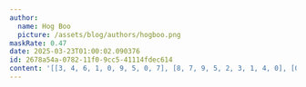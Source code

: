 ```yaml
---
author:
  name: Hog Boo
  picture: /assets/blog/authors/hogboo.png
maskRate: 0.47
date: 2025-03-23T01:00:02.090376
id: 2678a54a-0782-11f0-9cc5-41114fdec614
content: '[[3, 4, 6, 1, 0, 9, 5, 0, 7], [8, 7, 9, 5, 2, 3, 1, 4, 0], [0, 5, 0, 7, 4, 6, 9, 3, 0], [0, 0, 4, 0, 1, 7, 0, 0, 0], [5, 0, 0, 0, 0, 8, 0, 0, 0], [2, 8, 3, 6, 5, 0, 0, 0, 1], [7, 9, 0, 4, 3, 0, 6, 0, 2], [0, 0, 0, 0, 7, 2, 0, 0, 0], [0, 0, 5, 0, 0, 1, 0, 7, 0]]'
---
```

